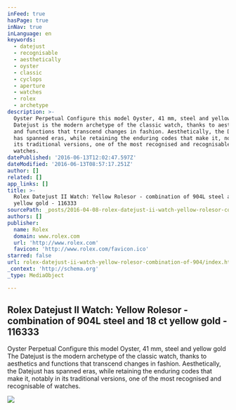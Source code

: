 ```yaml
---
inFeed: true
hasPage: true
inNav: true
inLanguage: en
keywords:
  - datejust
  - recognisable
  - aesthetically
  - oyster
  - classic
  - cyclops
  - aperture
  - watches
  - rolex
  - archetype
description: >-
  Oyster Perpetual Configure this model Oyster, 41 mm, steel and yellow gold The
  Datejust is the modern archetype of the classic watch, thanks to aesthetics
  and functions that transcend changes in fashion. Aesthetically, the Datejust
  has spanned eras, while retaining the enduring codes that make it, notably in
  its traditional versions, one of the most recognised and recognisable of
  watches.
datePublished: '2016-06-13T12:02:47.597Z'
dateModified: '2016-06-13T08:57:17.251Z'
author: []
related: []
app_links: []
title: >-
  Rolex Datejust II Watch: Yellow Rolesor - combination of 904L steel and 18 ct
  yellow gold - 116333
sourcePath: _posts/2016-04-08-rolex-datejust-ii-watch-yellow-rolesor-combination-of-904.md
authors: []
publisher:
  name: Rolex
  domain: www.rolex.com
  url: 'http://www.rolex.com'
  favicon: 'http://www.rolex.com/favicon.ico'
starred: false
url: rolex-datejust-ii-watch-yellow-rolesor-combination-of-904/index.html
_context: 'http://schema.org'
_type: MediaObject

---
```

<article style=""><h1>Rolex Datejust II Watch: Yellow Rolesor - combination of 904L steel and 18 ct yellow gold - 116333</h1><p>Oyster Perpetual Configure this model Oyster, 41 mm, steel and yellow gold The Datejust is the modern archetype of the classic watch, thanks to aesthetics and functions that transcend changes in fashion. Aesthetically, the Datejust has spanned eras, while retaining the enduring codes that make it, notably in its traditional versions, one of the most recognised and recognisable of watches.</p><img src="http://www.rolex.com/watches/images/93a7023/share/m116333-0005.jpg" /></article>